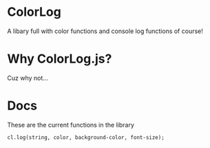 # ColorLog
A libary full with color functions and console log functions of course!

# Why ColorLog.js?
Cuz why not...

# Docs

These are the current functions in the library
```
cl.log(string, color, background-color, font-size);
```
